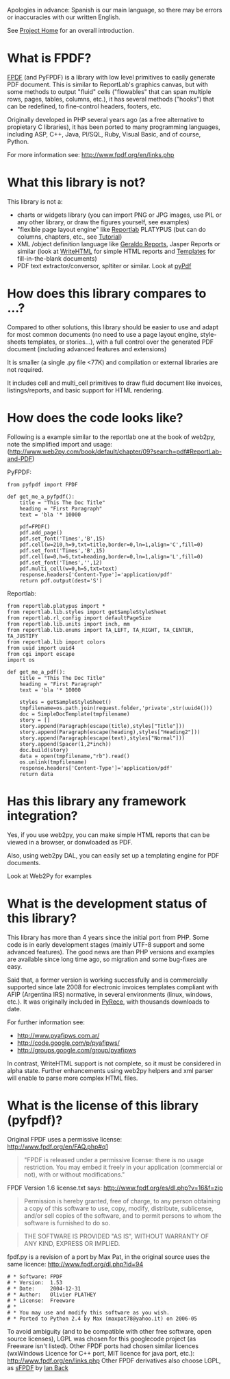 

Apologies in advance: Spanish is our main language, so there may be errors or inaccuracies with our written English.

See [Project Home](http://code.google.com/p/pyfpdf/) for an overall introduction.

# What is FPDF? #

[FPDF](http://www.fpdf.org) (and PyFPDF) is a library with low level primitives to easily generate PDF document. This is similar to ReportLab's graphics canvas, but with some methods to output "fluid" cells ("flowables" that can span multiple rows, pages, tables, columns, etc.), it has several methods ("hooks") that can be redefined, to fine-control headers, footers, etc.

Originally developed in PHP several years ago (as a free alternative to propietary C libraries), it has been ported to many programming languages, including ASP, C++, Java, Pl/SQL, Ruby, Visual Basic, and of course, Python.

For more information see: http://www.fpdf.org/en/links.php

# What this library **is not**? #

This library is not a:
  * charts or widgets library (you can import PNG or JPG images, use PIL or any other library, or draw the figures yourself, see examples)
  * "flexible page layout engine" like [Reportlab](http://www.reportlab.com/software/opensource/) PLATYPUS (but can do columns, chapters, etc., see [Tutorial](Tutorial.md))
  * XML /object definition language like [Geraldo Reports](http://www.geraldoreports.org/), Jasper Reports or similar (look at [WriteHTML](WriteHTML.md) for simple HTML reports and [Templates](Templates.md) for fill-in-the-blank documents)
  * PDF text extractor/conversor, spltiter or similar. Look at [pyPdf](http://pybrary.net/pyPdf/)

# How does this library compares to ...? #

Compared to other solutions, this library should be easier to use and adapt for
most common documents (no need to use a page layout engine, style-sheets templates, or stories...), with a full control over the generated PDF document (including advanced features and extensions)

It is smaller (a single .py file <77K) and compilation or external libraries are not required.

It includes cell and multi\_cell primitives to draw fluid document like invoices, listings/reports, and basic support for HTML rendering.

# How does the code looks like? #

Following is a example similar to the reportlab one at the book of web2py, note
the simplified import and usage:
(http://www.web2py.com/book/default/chapter/09?search=pdf#ReportLab-and-PDF)

PyFPDF:
```
from pyfpdf import FPDF

def get_me_a_pyfpdf():
    title = "This The Doc Title"
    heading = "First Paragraph"
    text = 'bla '* 10000

    pdf=FPDF()
    pdf.add_page()
    pdf.set_font('Times','B',15)
    pdf.cell(w=210,h=9,txt=title,border=0,ln=1,align='C',fill=0)
    pdf.set_font('Times','B',15)
    pdf.cell(w=0,h=6,txt=heading,border=0,ln=1,align='L',fill=0)
    pdf.set_font('Times','',12)
    pdf.multi_cell(w=0,h=5,txt=text)
    response.headers['Content-Type']='application/pdf'
    return pdf.output(dest='S')
```

Reportlab:
```
from reportlab.platypus import *
from reportlab.lib.styles import getSampleStyleSheet
from reportlab.rl_config import defaultPageSize
from reportlab.lib.units import inch, mm
from reportlab.lib.enums import TA_LEFT, TA_RIGHT, TA_CENTER, TA_JUSTIFY
from reportlab.lib import colors
from uuid import uuid4
from cgi import escape
import os

def get_me_a_pdf():
    title = "This The Doc Title"
    heading = "First Paragraph"
    text = 'bla '* 10000

    styles = getSampleStyleSheet()
    tmpfilename=os.path.join(request.folder,'private',str(uuid4()))
    doc = SimpleDocTemplate(tmpfilename)
    story = []
    story.append(Paragraph(escape(title),styles["Title"]))
    story.append(Paragraph(escape(heading),styles["Heading2"]))
    story.append(Paragraph(escape(text),styles["Normal"]))
    story.append(Spacer(1,2*inch))
    doc.build(story)
    data = open(tmpfilename,"rb").read()
    os.unlink(tmpfilename)
    response.headers['Content-Type']='application/pdf'
    return data
```

# Has this library any framework integration? #

Yes, if you use web2py, you can make simple HTML reports that can be viewed in a browser, or donwloaded as PDF.

Also, using web2py DAL, you can easily set up a templating engine for PDF documents.

Look at Web2Py for examples

# What is the development status of this library? #

This library has more than 4 years since the initial port from PHP. Some code is in early development stages (mainly UTF-8 support and some advanced features). The good news are than PHP versions and examples are available since long time ago, so migration and some bug-fixes are easy.

Said that, a former version is working successfully and is commercially supported since late 2008 for electronic invoices templates compliant with AFIP (Argentina IRS) normative, in several environments (linux, windows, etc.). It was originally included in [PyRece](http://code.google.com/p/pyafipws/wiki/ProjectSummary), with thousands downloads to date.

For further information see:
  * http://www.pyafipws.com.ar/
  * http://code.google.com/p/pyafipws/
  * http://groups.google.com/group/pyafipws

In contrast, WriteHTML support is not complete, so it must be considered in alpha state. Further enhancements using web2py helpers and xml parser will enable to parse more complex HTML files.

# What is the license of this library (pyfpdf)? #

Original FPDF uses a permissive license:
http://www.fpdf.org/en/FAQ.php#q1

> "FPDF is released under a permissive license: there is no usage
> restriction. You may embed it freely in your application (commercial
> or not), with or without modifications."

FPDF Version 1.6 license.txt says:
http://www.fpdf.org/es/dl.php?v=16&f=zip

> Permission is hereby granted, free of charge, to any person obtaining a copy
> of this software to use, copy, modify, distribute, sublicense, and/or sell
> copies of the software, and to permit persons to whom the software is furnished
> to do so.

> THE SOFTWARE IS PROVIDED "AS IS", WITHOUT WARRANTY OF ANY KIND, EXPRESS OR IMPLIED.

fpdf.py is a revision of a port by Max Pat, in the original source uses the same licence:
http://www.fpdf.org/dl.php?id=94

```
# * Software: FPDF
# * Version:  1.53
# * Date:     2004-12-31
# * Author:   Olivier PLATHEY
# * License:  Freeware
# *
# * You may use and modify this software as you wish.
# * Ported to Python 2.4 by Max (maxpat78@yahoo.it) on 2006-05
```

To avoid ambiguity (and to be compatible with other free software, open source licenses), LGPL was chosen for this googlecode project (as Freeware isn't listed).
Other FPDF ports had chosen similar licences (wxWindows Licence for C++ port, MIT licence for java port, etc.):
http://www.fpdf.org/en/links.php
Other FPDF derivatives also choose LGPL, as [sFPDF](http://www.fpdf.org/en/script/script91.php) by [Ian Back](mailto:ian@bpm1.com?subject=sFPDF)